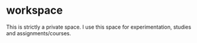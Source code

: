 # workspace
This is strictly a private space. I use this space for experimentation, studies and assignments/courses. 
